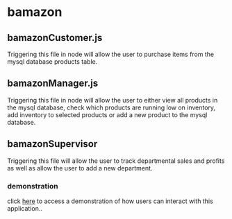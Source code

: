 # bamazon

## bamazonCustomer.js

Triggering this file in node will allow the user to purchase items from
the mysql database products table.

## bamazonManager.js

Triggering this file in node will allow the user to either view all 
products in the mysql database, check which products are running low
on inventory, add inventory to selected products or add a new product
to the mysql database.

## bamazonSupervisor

Triggering this file will allow the user to track departmental sales and
profits as well as allow the user to add a new department.
 
### demonstration
click
[here](https://youtu.be/7nOvEGPtCss)
to access a demonstration of how users can interact with this application..



